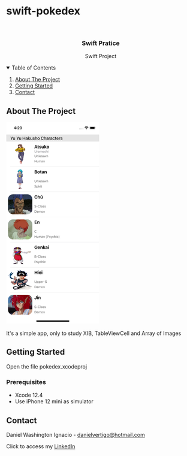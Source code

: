 # swift-pokedex

<!-- PROJECT LOGO -->
<br />
<p align="center">

  <h3 align="center">Swift Pratice</h3>
  <p align="center">
    Swift Project 
  </p>
</p>



<!-- TABLE OF CONTENTS -->
<details open="open">
  <summary>Table of Contents</summary>
  <ol>
    <li>
      <a href="#about-the-project">About The Project</a>
    </li>
    <li>
      <a href="#getting-started">Getting Started</a>
    </li>
    <li><a href="#contact">Contact</a></li>
  </ol>
</details>



<!-- ABOUT THE PROJECT -->
## About The Project
<p float="left">
  <img src="https://github.com/Dwashi2/swift-YuYuHakushoCharacters/blob/main/1.png" width="248">
</p>
 
 


It's a simple app, only to study XIB, TableViewCell and Array of Images


<!-- GETTING STARTED -->
## Getting Started

Open the file pokedex.xcodeproj 

### Prerequisites

* Xcode 12.4
* Use iPhone 12 mini as simulator 

<!-- CONTACT -->
## Contact

Daniel Washington Ignacio - danielvertigo@hotmail.com

Click to access my [LinkedIn](https://www.linkedin.com/in/daniel-washington-ignacio-ab439b164/)
